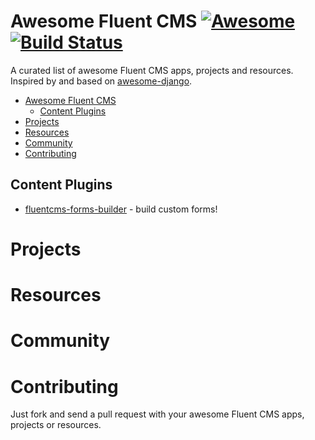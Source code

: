 # Awesome Fluent CMS [![Awesome](https://cdn.rawgit.com/sindresorhus/awesome/d7305f38d29fed78fa85652e3a63e154dd8e8829/media/badge.svg)](https://github.com/sindresorhus/awesome) [![Build Status](https://travis-ci.org/bashu/awesome-fluentcms.svg)](https://travis-ci.org/bashu/awesome-fluentcms)

A curated list of awesome Fluent CMS apps, projects and resources. Inspired by and based on [awesome-django](https://gitlab.com/rosarior/awesome-django/).

- [Awesome Fluent CMS](#awesome-fluentcms)
  - [Content Plugins](#content-plugins)
- [Projects](#projects)
- [Resources](#resources)
- [Community](#community)
- [Contributing](#contributing)

## Content Plugins

* [fluentcms-forms-builder](https://github.com/bashu/fluentcms-forms-builder) - build custom forms!
# Projects

# Resources

# Community

# Contributing

Just fork and send a pull request with your awesome Fluent CMS apps, projects or resources.
